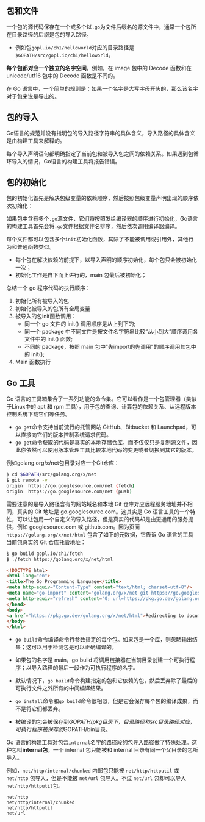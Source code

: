 ## 包和文件

一个包的源代码保存在一个或多个以`.go`为文件后缀名的源文件中，通常一个包所在目录路径的后缀是包的导入路径。
+ 例如包`gopl.io/ch1/helloworld`对应的目录路径是`$GOPATH/src/gopl.io/ch1/helloworld`。

**每个包都对应一个独立的名字空间**。例如，在 image 包中的 Decode 函数和在 unicode/utf16 包中的 Decode 函数是不同的。

在 Go 语言中，一个简单的规则是：如果一个名字是大写字母开头的，那么该名字对于包来说是导出的。


## 包的导入

Go语言的规范并没有指明包的导入路径字符串的具体含义，导入路径的具体含义是由构建工具来解释的。

每个导入声明语句都明确指定了当前包和被导入包之间的依赖关系。如果遇到包循环导入的情况，Go语言的构建工具将报告错误。


## 包的初始化
包的初始化首先是解决包级变量的依赖顺序，然后按照包级变量声明出现的顺序依次初始化：

如果包中含有多个`.go`源文件，它们将按照发给编译器的顺序进行初始化，Go语言的构建工具首先会将`.go`文件根据文件名排序，然后依次调用编译器编译。

每个文件都可以包含多个`init`初始化函数，其除了不能被调用或引用外，其他行为和普通函数类似。

+ 每个包在解决依赖的前提下，以导入声明的顺序初始化，每个包只会被初始化一次；
+ 初始化工作是自下而上进行的，main 包最后被初始化；

总结一个 go 程序代码的执行顺序：

1. 初始化所有被导入的包
2. 初始化被导入的包所有全局变量
3. 被导入的包init函数调用：
   + 同一个 go 文件的 init() 调用顺序是从上到下的;
   + 同一个 package 中不同文件是按文件名字符串比较“从小到大”顺序调用各文件中的 init() 函数;
   + 不同的 package，按照 main 包中"先import的先调用"的顺序调用其包中的 init();
4. Main 函数执行

## Go 工具

Go 语言的工具箱集合了一系列功能的命令集。它可以看作是一个包管理器（类似于Linux中的 apt 和 rpm 工具），用于包的查询、计算包的依赖关系、从远程版本控制系统下载它们等任务。

+ `go get`命令支持当前流行的托管网站 GitHub、Bitbucket 和 Launchpad，可以直接向它们的版本控制系统请求代码。
+ `go get`命令获取的代码是真实的本地存储仓库，而不仅仅只是复制源文件，因此你依然可以使用版本管理工具比较本地代码的变更或者切换到其它的版本。

例如golang.org/x/net包目录对应一个Git仓库：

```bash
$ cd $GOPATH/src/golang.org/x/net
$ git remote -v
origin  https://go.googlesource.com/net (fetch)
origin  https://go.googlesource.com/net (push)
```
需要注意的是导入路径含有的网站域名和本地 Git 仓库对应远程服务地址并不相同，真实的 Git 地址是 go.googlesource.com。这其实是 Go 语言工具的一个特性，可以让包用一个自定义的导入路径，但是真实的代码却是由更通用的服务提供，例如 googlesource.com 或 github.com。因为页面 `https://golang.org/x/net/html` 包含了如下的元数据，它告诉 Go 语言的工具当前包真实的 Git 仓库托管地址：

```bash
$ go build gopl.io/ch1/fetch
$ ./fetch https://golang.org/x/net/html
```

```html
<!DOCTYPE html>
<html lang="en">
<title>The Go Programming Language</title>
<meta http-equiv="Content-Type" content="text/html; charset=utf-8"/>
<meta name="go-import" content="golang.org/x/net git https://go.googlesource.com/net">
<meta http-equiv="refresh" content="0; url=https://pkg.go.dev/golang.org/x/net/html">
</head>
<body>
<a href="https://pkg.go.dev/golang.org/x/net/html">Redirecting to documentation...</a>
</body>
</html>
```


+ `go build`命令编译命令行参数指定的每个包。如果包是一个库，则忽略输出结果；这可以用于检测包是可以正确编译的。
+ 如果包的名字是 main，go build 将调用链接器在当前目录创建一个可执行程序；以导入路径的最后一段作为可执行程序的名字。
+ 默认情况下，`go build`命令构建指定的包和它依赖的包，然后丢弃除了最后的可执行文件之外所有的中间编译结果。

+ `go install`命令和`go build`命令很相似，但是它会保存每个包的编译成果，而不是将它们都丢弃。
+ 被编译的包会被保存到$GOPATH/pkg目录下，目录路径和 src目录路径对应，可执行程序被保存到$GOPATH/bin目录。


Go 语言的构建工具对包含`internal`名字的路径段的包导入路径做了特殊处理。这种包叫**internal包**，一个 internal 包只能被和 internal 目录有同一个父目录的包所导入。

例如，`net/http/internal/chunked` 内部包只能被 `net/http/httputil` 或 `net/http` 包导入，但是不能被 `net/url` 包导入。不过 `net/url` 包却可以导入`net/http/httputil`包。
```
net/http
net/http/internal/chunked
net/http/httputil
net/url
```
